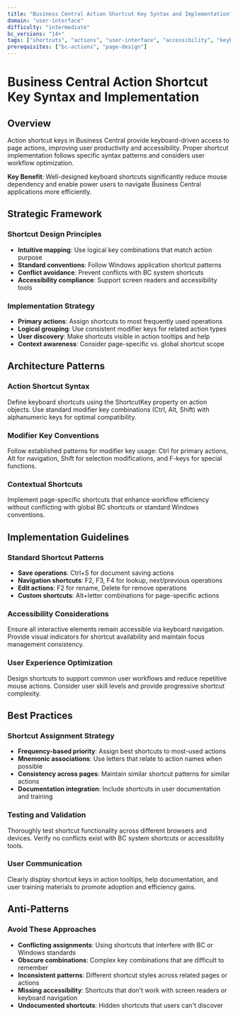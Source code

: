 ```yaml
---
title: "Business Central Action Shortcut Key Syntax and Implementation"
domain: "user-interface"
difficulty: "intermediate"
bc_versions: "14+"
tags: ["shortcuts", "actions", "user-interface", "accessibility", "keyboard-navigation"]
prerequisites: ["bc-actions", "page-design"]
---
```


# Business Central Action Shortcut Key Syntax and Implementation

## Overview

Action shortcut keys in Business Central provide keyboard-driven access to page actions, improving user productivity and accessibility. Proper shortcut implementation follows specific syntax patterns and considers user workflow optimization.

**Key Benefit**: Well-designed keyboard shortcuts significantly reduce mouse dependency and enable power users to navigate Business Central applications more efficiently.

## Strategic Framework

### Shortcut Design Principles
- **Intuitive mapping**: Use logical key combinations that match action purpose
- **Standard conventions**: Follow Windows application shortcut patterns
- **Conflict avoidance**: Prevent conflicts with BC system shortcuts
- **Accessibility compliance**: Support screen readers and accessibility tools

### Implementation Strategy
- **Primary actions**: Assign shortcuts to most frequently used operations
- **Logical grouping**: Use consistent modifier keys for related action types
- **User discovery**: Make shortcuts visible in action tooltips and help
- **Context awareness**: Consider page-specific vs. global shortcut scope

## Architecture Patterns

### Action Shortcut Syntax
Define keyboard shortcuts using the ShortcutKey property on action objects. Use standard modifier key combinations (Ctrl, Alt, Shift) with alphanumeric keys for optimal compatibility.

### Modifier Key Conventions
Follow established patterns for modifier key usage: Ctrl for primary actions, Alt for navigation, Shift for selection modifications, and F-keys for special functions.

### Contextual Shortcuts
Implement page-specific shortcuts that enhance workflow efficiency without conflicting with global BC shortcuts or standard Windows conventions.

## Implementation Guidelines

### Standard Shortcut Patterns
- **Save operations**: Ctrl+S for document saving actions
- **Navigation shortcuts**: F2, F3, F4 for lookup, next/previous operations
- **Edit actions**: F2 for rename, Delete for remove operations
- **Custom shortcuts**: Alt+letter combinations for page-specific actions

### Accessibility Considerations
Ensure all interactive elements remain accessible via keyboard navigation. Provide visual indicators for shortcut availability and maintain focus management consistency.

### User Experience Optimization
Design shortcuts to support common user workflows and reduce repetitive mouse actions. Consider user skill levels and provide progressive shortcut complexity.

## Best Practices

### Shortcut Assignment Strategy
- **Frequency-based priority**: Assign best shortcuts to most-used actions
- **Mnemonic associations**: Use letters that relate to action names when possible
- **Consistency across pages**: Maintain similar shortcut patterns for similar actions
- **Documentation integration**: Include shortcuts in user documentation and training

### Testing and Validation
Thoroughly test shortcut functionality across different browsers and devices. Verify no conflicts exist with BC system shortcuts or accessibility tools.

### User Communication
Clearly display shortcut keys in action tooltips, help documentation, and user training materials to promote adoption and efficiency gains.

## Anti-Patterns

### Avoid These Approaches
- **Conflicting assignments**: Using shortcuts that interfere with BC or Windows standards
- **Obscure combinations**: Complex key combinations that are difficult to remember
- **Inconsistent patterns**: Different shortcut styles across related pages or actions
- **Missing accessibility**: Shortcuts that don't work with screen readers or keyboard navigation
- **Undocumented shortcuts**: Hidden shortcuts that users can't discover


